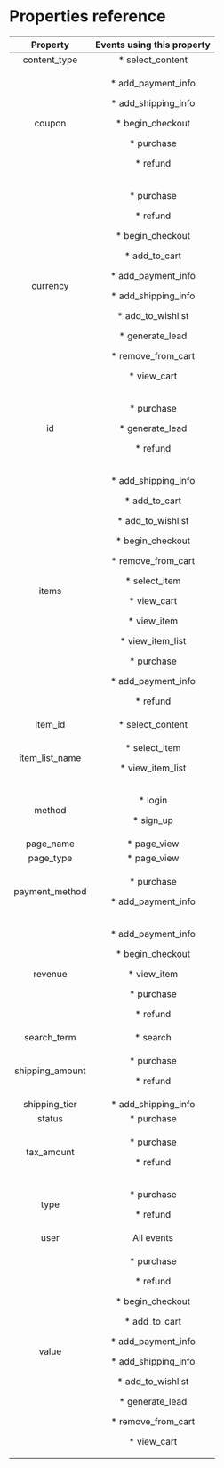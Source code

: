 # Properties reference

|     Property     |                                                                                                                               Events using this property                                                                                                                               |
| :--------------: | :------------------------------------------------------------------------------------------------------------------------------------------------------------------------------------------------------------------------------------------------------------------------------------: |
|   content\_type  |                                                                                                                                   \* select\_content                                                                                                                                   |
|      coupon      |                                                                                   <p>* add_payment_info</p><p>  * add_shipping_info</p><p>  * begin_checkout</p><p>  * purchase</p><p>  * refund</p>                                                                                   |
|     currency     |                       <p>  * purchase</p><p>  * refund</p><p>  * begin_checkout</p><p>  * add_to_cart</p><p>  * add_payment_info</p><p>  * add_shipping_info</p><p>  * add_to_wishlist</p><p>  * generate_lead</p><p>  * remove_from_cart</p><p>  * view_cart</p>                      |
|        id        |                                                                                                              <p>  * purchase</p><p>  * generate_lead</p><p>  * refund</p>                                                                                                              |
|       items      | <p>  * add_shipping_info</p><p>  * add_to_cart</p><p>  * add_to_wishlist</p><p>  * begin_checkout</p><p>  * remove_from_cart</p><p>  * select_item</p><p>  * view_cart</p><p>  * view_item</p><p>  * view_item_list</p><p>  * purchase</p><p>  * add_payment_info</p><p>  * refund</p> |
|     item\_id     |                                                                                                                                   \* select\_content                                                                                                                                   |
| item\_list\_name |                                                                                                                      <p>* select_item</p><p>  * view_item_list</p>                                                                                                                     |
|      method      |                                                                                                                            <p>* login</p><p>  * sign_up</p>                                                                                                                            |
|    page\_name    |                                                                                                                                      \* page\_view                                                                                                                                     |
|    page\_type    |                                                                                                                                      \* page\_view                                                                                                                                     |
|  payment\_method |                                                                                                                     <p>  * purchase</p><p>  * add_payment_info</p>                                                                                                                     |
|      revenue     |                                                                                       <p>* add_payment_info</p><p>  * begin_checkout</p><p>  * view_item</p><p>  * purchase</p><p>  * refund</p>                                                                                       |
|   search\_term   |                                                                                                                                        \* search                                                                                                                                       |
| shipping\_amount |                                                                                                                           <p>* purchase</p><p>  * refund</p>                                                                                                                           |
|  shipping\_tier  |                                                                                                                                 \* add\_shipping\_info                                                                                                                                 |
|      status      |                                                                                                                                        \* purchase                                                                                                                                     |
|    tax\_amount   |                                                                                                                           <p>* purchase</p><p>  * refund</p>                                                                                                                           |
|       type       |                                                                                                                           <p>* purchase</p><p>  * refund</p>                                                                                                                           |
|       user       |                                                                                                                                       All events                                                                                                                                       |
|       value      |                       <p>  * purchase</p><p>  * refund</p><p>  * begin_checkout</p><p>  * add_to_cart</p><p>  * add_payment_info</p><p>  * add_shipping_info</p><p>  * add_to_wishlist</p><p>  * generate_lead</p><p>  * remove_from_cart</p><p>  * view_cart</p>                      |
